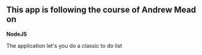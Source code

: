 ## This app is following the course of Andrew Mead on 
**NodeJS**

The application let's you do a classic to do list
